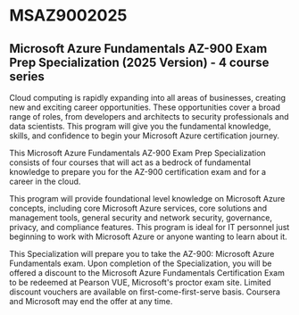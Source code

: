 # MSAZ9002025
## Microsoft Azure Fundamentals AZ-900 Exam Prep Specialization (2025 Version) - 4 course series

Cloud computing is rapidly expanding into all areas of businesses, creating new and exciting career opportunities. These opportunities cover a broad range of roles, from developers and architects to security professionals and data scientists. This program will give you the fundamental knowledge, skills, and confidence to begin your Microsoft Azure certification journey.

This Microsoft Azure Fundamentals AZ-900 Exam Prep Specialization consists of four courses that will act as a bedrock of fundamental knowledge to prepare you for the AZ-900 certification exam and for a career in the cloud.

This program will provide foundational level knowledge on Microsoft Azure concepts, including core Microsoft Azure services, core solutions and management tools, general security and network security, governance, privacy, and compliance features. This program is ideal for IT personnel just beginning to work with Microsoft Azure or anyone wanting to learn about it.

This Specialization will prepare you to take the AZ-900: Microsoft Azure Fundamentals exam. Upon completion of the Specialization, you will be offered a discount to the Microsoft Azure Fundamentals Certification Exam to be redeemed at Pearson VUE, Microsoft's proctor exam site. Limited discount vouchers are available on first-come-first-serve basis. Coursera and Microsoft may end the offer at any time. 
